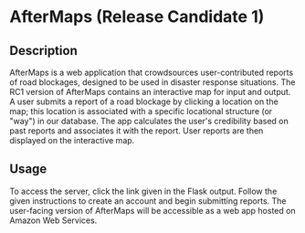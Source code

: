 # AfterMaps (Release Candidate 1)

## Description

AfterMaps is a web application that crowdsources user-contributed reports of road blockages, designed to be used in disaster response situations. The RC1 version of AfterMaps contains an interactive map for input and output. A user submits a report of a road blockage by clicking a location on the map; this location is associated with a specific locational structure (or "way") in our database. The app calculates the user's credibility based on past reports and associates it with the report. User reports are then displayed on the interactive map.

## Usage

To access the server, click the link given in the Flask output. Follow the given instructions to create an account and begin submitting reports.
The user-facing version of AfterMaps will be accessible as a web app hosted on Amazon Web Services.
